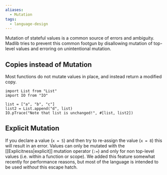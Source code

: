 ```yaml
---
aliases:
  - Mutation
tags:
  - language-design
---
```

Mutation of stateful values is a common source of errors and ambiguity. Madlib tries to prevent this common footgun by disallowing mutation of top-level values and erroring on unintentional mutation.

## Copies instead of Mutation

Most functions do not mutate values in place, and instead return a modified copy.

```mad
import List from "List"
import IO from "IO"

list = ["a", "b", "c"]
list2 = List.append("d", list)
IO.pTrace("Note that list is unchanged!", #[list, list2])
```

## Explicit Mutation

If you declare a value (`x = 5`) and then try to re-assign the value (`x = 8`) this will result in an error. Values can only be mutated with the [[Explicitness|explicit]] mutation operator (`:=`) and only for non top-level values (i.e. within a function or scope). We added this feature somewhat recently for performance reasons, but most of the language is intended to be used _without_ this escape hatch.